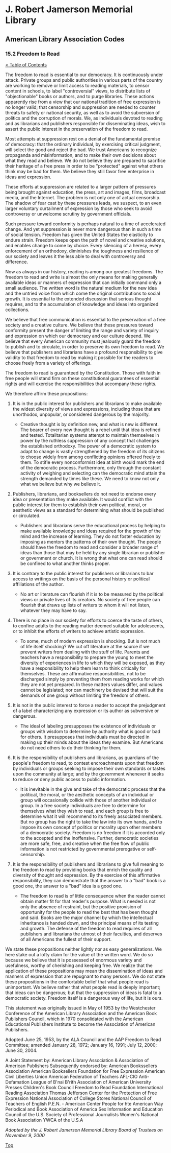 [0]: ../README.md
[15.2]: freedom-to-read.md

# J. Robert Jamerson Memorial Library
## American Library Association Codes
### 15.2 Freedom to Read
[< Table of Contents][0]

The freedom to read is essential to our democracy. It is continuously under attack. Private groups and public authorities in various parts of the country are working to remove or limit access to reading materials, to censor content in schools, to label "controversial" views, to distribute lists of "objectionable" books or authors, and to purge libraries. These actions apparently rise from a view that our national tradition of free expression is no longer valid; that censorship and suppression are needed to counter threats to safety or national security, as well as to avoid the subversion of politics and the corruption of morals. We, as individuals devoted to reading and as librarians and publishers responsible for disseminating ideas, wish to assert the public interest in the preservation of the freedom to read.

Most attempts at suppression rest on a denial of the fundamental premise of democracy: that the ordinary individual, by exercising critical judgment, will select the good and reject the bad. We trust Americans to recognize propaganda and misinformation, and to make their own decisions about what they read and believe. We do not believe they are prepared to sacrifice their heritage of a free press in order to be "protected" against what others think may be bad for them. We believe they still favor free enterprise in ideas and expression.

These efforts at suppression are related to a larger pattern of pressures being brought against education, the press, art and images, films, broadcast media, and the Internet. The problem is not only one of actual censorship. The shadow of fear cast by these pressures leads, we suspect, to an even larger voluntary curtailment of expression by those who seek to avoid controversy or unwelcome scrutiny by government officials.

Such pressure toward conformity is perhaps natural to a time of accelerated change. And yet suppression is never more dangerous than in such a time of social tension. Freedom has given the United States the elasticity to endure strain. Freedom keeps open the path of novel and creative solutions, and enables change to come by choice. Every silencing of a heresy, every enforcement of an orthodoxy, diminishes the toughness and resilience of our society and leaves it the less able to deal with controversy and difference.

Now as always in our history, reading is among our greatest freedoms. The freedom to read and write is almost the only means for making generally available ideas or manners of expression that can initially command only a small audience. The written word is the natural medium for the new idea and the untried voice from which come the original contributions to social growth. It is essential to the extended discussion that serious thought requires, and to the accumulation of knowledge and ideas into organized collections.

We believe that free communication is essential to the preservation of a free society and a creative culture. We believe that these pressures toward conformity present the danger of limiting the range and variety of inquiry and expression on which our democracy and our culture depend. We believe that every American community must jealously guard the freedom to publish and to circulate, in order to preserve its own freedom to read. We believe that publishers and librarians have a profound responsibility to give validity to that freedom to read by making it possible for the readers to choose freely from a variety of offerings.

The freedom to read is guaranteed by the Constitution. Those with faith in free people will stand firm on these constitutional guarantees of essential rights and will exercise the responsibilities that accompany these rights.

We therefore affirm these propositions:

1. It is in the public interest for publishers and librarians to make available the widest diversity of views and expressions, including those that are unorthodox, unpopular, or considered dangerous by the majority.

	- Creative thought is by definition new, and what is new is different. The bearer of every new thought is a rebel until that idea is refined and tested. Totalitarian systems attempt to maintain themselves in power by the ruthless suppression of any concept that challenges the established orthodoxy. The power of a democratic system to adapt to change is vastly strengthened by the freedom of its citizens to choose widely from among conflicting opinions offered freely to them. To stifle every nonconformist idea at birth would mark the end of the democratic process. Furthermore, only through the constant activity of weighing and selecting can the democratic mind attain the strength demanded by times like these. We need to know not only what we believe but why we believe it.
  
2. Publishers, librarians, and booksellers do not need to endorse every idea or presentation they make available. It would conflict with the public interest for them to establish their own political, moral, or aesthetic views as a standard for determining what should be published or circulated.

  	- Publishers and librarians serve the educational process by helping to make available knowledge and ideas required for the growth of the mind and the increase of learning. They do not foster education by imposing as mentors the patterns of their own thought. The people should have the freedom to read and consider a broader range of ideas than those that may be held by any single librarian or publisher or government or church. It is wrong that what one can read should be confined to what another thinks proper.
 
3. It is contrary to the public interest for publishers or librarians to bar access to writings on the basis of the personal history or political affiliations of the author.

  	- No art or literature can flourish if it is to be measured by the political views or private lives of its creators. No society of free people can flourish that draws up lists of writers to whom it will not listen, whatever they may have to say.

4. There is no place in our society for efforts to coerce the taste of others, to confine adults to the reading matter deemed suitable for adolescents, or to inhibit the efforts of writers to achieve artistic expression.

  	- To some, much of modern expression is shocking. But is not much of life itself shocking? We cut off literature at the source if we prevent writers from dealing with the stuff of life. Parents and teachers have a responsibility to prepare the young to meet the diversity of experiences in life to which they will be exposed, as they have a responsibility to help them learn to think critically for themselves. These are affirmative responsibilities, not to be discharged simply by preventing them from reading works for which they are not yet prepared. In these matters values differ, and values cannot be legislated; nor can machinery be devised that will suit the demands of one group without limiting the freedom of others.
 
5. It is not in the public interest to force a reader to accept the prejudgment of a label characterizing any expression or its author as subversive or dangerous.

  	- The ideal of labeling presupposes the existence of individuals or groups with wisdom to determine by authority what is good or bad for others. It presupposes that individuals must be directed in making up their minds about the ideas they examine. But Americans do not need others to do their thinking for them.

6. It is the responsibility of publishers and librarians, as guardians of the people's freedom to read, to contest encroachments upon that freedom by individuals or groups seeking to impose their own standards or tastes upon the community at large; and by the government whenever it seeks to reduce or deny public access to public information.

  	- It is inevitable in the give and take of the democratic process that the political, the moral, or the aesthetic concepts of an individual or group will occasionally collide with those of another individual or group. In a free society individuals are free to determine for themselves what they wish to read, and each group is free to determine what it will recommend to its freely associated members. But no group has the right to take the law into its own hands, and to impose its own concept of politics or morality upon other members of a democratic society. Freedom is no freedom if it is accorded only to the accepted and the inoffensive. Further, democratic societies are more safe, free, and creative when the free flow of public information is not restricted by governmental prerogative or self-censorship.

7. It is the responsibility of publishers and librarians to give full meaning to the freedom to read by providing books that enrich the quality and diversity of thought and expression. By the exercise of this affirmative responsibility, they can demonstrate that the answer to a "bad" book is a good one, the answer to a "bad" idea is a good one.

  	- The freedom to read is of little consequence when the reader cannot obtain matter fit for that reader's purpose. What is needed is not only the absence of restraint, but the positive provision of opportunity for the people to read the best that has been thought and said. Books are the major channel by which the intellectual inheritance is handed down, and the principal means of its testing and growth. The defense of the freedom to read requires of all publishers and librarians the utmost of their faculties, and deserves of all Americans the fullest of their support.

We state these propositions neither lightly nor as easy generalizations. We here stake out a lofty claim for the value of the written word. We do so because we believe that it is possessed of enormous variety and usefulness, worthy of cherishing and keeping free. We realize that the application of these propositions may mean the dissemination of ideas and manners of expression that are repugnant to many persons. We do not state these propositions in the comfortable belief that what people read is unimportant. We believe rather that what people read is deeply important; that ideas can be dangerous; but that the suppression of ideas is fatal to a democratic society. Freedom itself is a dangerous way of life, but it is ours.

This statement was originally issued in May of 1953 by the Westchester Conference of the American Library Association and the American Book Publishers Council, which in 1970 consolidated with the American Educational Publishers Institute to become the Association of American Publishers.

Adopted June 25, 1953, by the ALA Council and the AAP Freedom to Read Committee; amended January 28, 1972; January 16, 1991; July 12, 2000; June 30, 2004.

A Joint Statement by: American Library Association & Association of American Publishers
Subsequently endorsed by:
American Bookssellers Association
American Booksellers Foundation for Free Expression
American Civil Liberties Union
American Federation of Teachers AFL-CIO
Anti-Defamation League of B'nai B'rith
Association of American University Presses
Children's Book Council
Freedom to Read Foundation
International Reading Association
Thomas Jefferson Center for the Protection of Free Expression
National Association of College Stores
National Council of Teachers of English
P.E.N. - American Center
People for hte American Way
Periodical and Book Association of America
Sex Information and Education Council of the U.S.
Society of Professional Journalists
Women's National Book Association
YWCA of the U.S.A

*Adopted by the J. Robert Jamerson Memorial Library Board of Trustees on November 9, 2000*

[Top][15.2]
